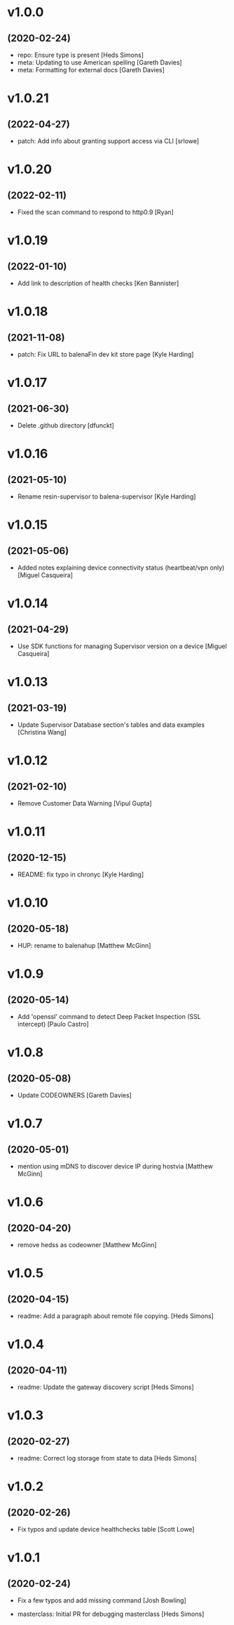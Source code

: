 # v1.0.0
## (2020-02-24)

* repo: Ensure type is present [Heds Simons]
* meta: Updating to use American spelling [Gareth Davies]
* meta: Formatting for external docs [Gareth Davies]

# v1.0.21
## (2022-04-27)

* patch: Add info about granting support access via CLI [srlowe]

# v1.0.20
## (2022-02-11)

* Fixed the scan command to respond to http0.9 [Ryan]

# v1.0.19
## (2022-01-10)

* Add link to description of health checks [Ken Bannister]

# v1.0.18
## (2021-11-08)

* patch: Fix URL to balenaFin dev kit store page [Kyle Harding]

# v1.0.17
## (2021-06-30)

* Delete .github directory [dfunckt]

# v1.0.16
## (2021-05-10)

* Rename resin-supervisor to balena-supervisor [Kyle Harding]

# v1.0.15
## (2021-05-06)

* Added notes explaining device connectivity status (heartbeat/vpn only) [Miguel Casqueira]

# v1.0.14
## (2021-04-29)

* Use SDK functions for managing Supervisor version on a device [Miguel Casqueira]

# v1.0.13
## (2021-03-19)

* Update Supervisor Database section's tables and data examples [Christina Wang]

# v1.0.12
## (2021-02-10)

* Remove Customer Data Warning [Vipul Gupta]

# v1.0.11
## (2020-12-15)

* README: fix typo in chronyc [Kyle Harding]

# v1.0.10
## (2020-05-18)

* HUP: rename to balenahup [Matthew McGinn]

# v1.0.9
## (2020-05-14)

* Add 'openssl' command to detect Deep Packet Inspection (SSL intercept) [Paulo Castro]

# v1.0.8
## (2020-05-08)

* Update CODEOWNERS [Gareth Davies]

# v1.0.7
## (2020-05-01)

* mention using mDNS to discover device IP during hostvia [Matthew McGinn]

# v1.0.6
## (2020-04-20)

* remove hedss as codeowner [Matthew McGinn]

# v1.0.5
## (2020-04-15)

* readme: Add a paragraph about remote file copying. [Heds Simons]

# v1.0.4
## (2020-04-11)

* readme: Update the gateway discovery script [Heds Simons]

# v1.0.3
## (2020-02-27)

* readme: Correct log storage from state to data [Heds Simons]

# v1.0.2
## (2020-02-26)

* Fix typos and update device healthchecks table [Scott Lowe]

# v1.0.1
## (2020-02-24)

* Fix a few typos and add missing command [Josh Bowling]

* masterclass: Initial PR for debugging masterclass [Heds Simons]
